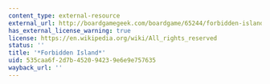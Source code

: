 ```yaml
---
content_type: external-resource
external_url: http://boardgamegeek.com/boardgame/65244/forbidden-island
has_external_license_warning: true
license: https://en.wikipedia.org/wiki/All_rights_reserved
status: ''
title: '*Forbidden Island*'
uid: 535caa6f-2d7b-4520-9423-9e6e9e757635
wayback_url: ''
---
```

